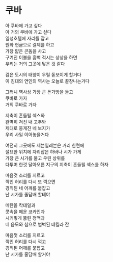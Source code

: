 # 쿠바

아 쿠바에 가고 싶다  
아 거의 쿠바에 가고 싶다  
일성호텔에 자리를 잡고  
원화 현금으로 결제를 하고  
가장 얇은 콘돔을 사고  
구겨진 이불을 흠뻑 적시는 상상을 하면  
우리는 거의 그곳에 닿은 것 같다

검은 도시의 태양이 우릴 돋보이게 할거다  
이 침대의 연인의 역사는 오늘로 끝장나는거다

그러니 역사상 가장 큰 돈가방을 들고  
쿠바로 가자  
거의 쿠바로 가자

지축이 흔들릴 섹스와  
완벽히 쳐진 내 고추와  
제대로 뭉게진 네 보지가  
우리 사일 이어놓을거다

여전히 그곳에도 세븐일레븐은 거리 한켠에  
절묘한 위치에 자리잡은 하바나 시가 가게  
가장 큰 시가를 물고 우린 상위를  
다투며 한껏 달아오른 지구의 지축이 흔들릴 섹스를 하자

마음것 소리를 지르고  
꺽인 허리를 다시 또 꺽으면  
경직된 네 어깨를 붙잡고  
난 시가를 줄담배 할테야

메탄올 칵테일과  
콧속을 메운 코카인과  
시커멓게 뚫린 정맥과  
네 음모와 침으로 범벅된 데킬라 잔

마음껏 소리를 지르고  
꺽인 허리를 다시 꺽고  
경직된 어깨를 붙잡고  
난 시가를 줄담배 할거야
